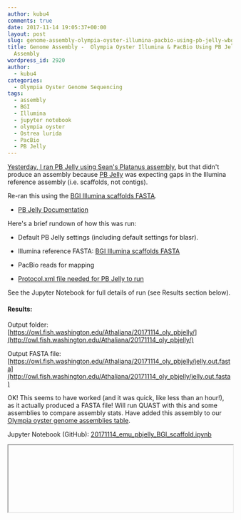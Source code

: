 ```yaml
---
author: kubu4
comments: true
date: 2017-11-14 19:05:37+00:00
layout: post
slug: genome-assembly-olympia-oyster-illumina-pacbio-using-pb-jelly-wbgi-scaffold-assembly
title: Genome Assembly -  Olympia Oyster Illumina & PacBio Using PB Jelly w/BGI Scaffold
  Assembly
wordpress_id: 2920
author:
  - kubu4
categories:
  - Olympia Oyster Genome Sequencing
tags:
  - assembly
  - BGI
  - Illumina
  - jupyter notebook
  - olympia oyster
  - Ostrea lurida
  - PacBio
  - PB Jelly
---
```


[Yesterday, I ran PB Jelly using Sean's Platanus assembly](2017/11/13/genome-assembly-olympia-oyster-illumina-pacbio-using-pb-jelly-wplatanus-assembly.html), but that didn't produce an assembly because [PB Jelly](httpss://sourceforge.net/p/pb-jelly/wiki/Home/) was expecting gaps in the Illumina reference assembly (i.e. scaffolds, not contigs).

Re-ran this using the [BGI Illumina scaffolds FASTA](https://owl.fish.washington.edu/O_lurida_genome_assemblies_BGI/20161201/cdts-hk.genomics.cn/Ostrea_lurida/Ostrea_lurida.fa).





  * [PB Jelly Documentation](httpss://sourceforge.net/p/pb-jelly/wiki/Home/)



Here's a brief rundown of how this was run:



  * Default PB Jelly settings (including default settings for blasr).


  * Illumina reference FASTA: [BGI Illumina scaffolds FASTA](https://owl.fish.washington.edu/O_lurida_genome_assemblies_BGI/20161201/cdts-hk.genomics.cn/Ostrea_lurida/Ostrea_lurida.fa)


  * PacBio reads for mapping


  * [Protocol.xml file needed for PB Jelly to run](https://owl.fish.washington.edu/Athaliana/20171114_oly_pbjelly/Protocol.xml)



See the Jupyter Notebook for full details of run (see Results section below).



#### Results:



Output folder: [https://owl.fish.washington.edu/Athaliana/20171114_oly_pbjelly/](http://owl.fish.washington.edu/Athaliana/20171114_oly_pbjelly/)

Output FASTA file: [https://owl.fish.washington.edu/Athaliana/20171114_oly_pbjelly/jelly.out.fasta](http://owl.fish.washington.edu/Athaliana/20171114_oly_pbjelly/jelly.out.fasta)

OK! This seems to have worked (and it was quick, like less than an hour!), as it actually produced a FASTA file! Will run QUAST with this and some assemblies to compare assembly stats. Have added this assembly to our [Olympia oyster genome assemblies table](httpss://github.com/RobertsLab/project-olympia.oyster-genomic/wiki/Genome-Assemblies).

Jupyter Notebook (GitHub): [20171114_emu_pbjelly_BGI_scaffold.ipynb](httpss://github.com/sr320/LabDocs/blob/master/jupyter_nbs/sam/20171114_emu_pbjelly_BGI_scaffold.ipynb)

<iframe src="httpss://render.githubusercontent.com/view/ipynb?commit=97a28b38b6bbbd989a77ea69d172e6c0e4dd4ef0&enc;_url=68747470733a2f2f7261772e67697468756275736572636f6e74656e742e636f6d2f73723332302f4c6162446f63732f393761323862333862366262626439383961373765613639643137326536633065346464346566302f6a7570797465725f6e62732f73616d2f32303137313131345f656d755f70626a656c6c795f4247495f73636166666f6c642e6970796e62&nwo;=sr320%2FLabDocs&path;=jupyter_nbs%2Fsam%2F20171114_emu_pbjelly_BGI_scaffold.ipynb&repository;_id=13746500&repository;_type=Repository#f3ad29ab-37d8-49b9-8e4b-7a2b3b25a19d" width="100%" same_height_as="window" scrolling="yes"></iframe>
